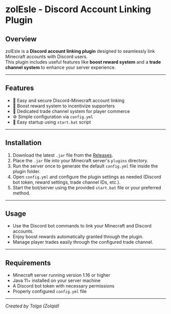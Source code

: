 # zolEsle - Discord Account Linking Plugin

## Overview

zolEsle is a **Discord account linking plugin** designed to seamlessly link Minecraft accounts with Discord users.  
This plugin includes useful features like **boost reward system** and a **trade channel system** to enhance your server experience.

---

## Features

- 🔗 Easy and secure Discord-Minecraft account linking  
- 🎁 Boost reward system to incentivize supporters  
- 🔄 Dedicated trade channel system for player commerce  
- ⚙️ Simple configuration via `config.yml`  
- 🚀 Easy startup using `start.bat` script

---

## Installation

1. Download the latest `.jar` file from the [Releases](https://github.com/Zolqid/zolqLink/releases).  
2. Place the `.jar` file into your Minecraft server's `plugins` directory.  
3. Run the server once to generate the default `config.yml` file inside the plugin folder.  
4. Open `config.yml` and configure the plugin settings as needed (Discord bot token, reward settings, trade channel IDs, etc.).  
5. Start the bot/server using the provided `start.bat` file or your preferred method.

---

## Usage

- Use the Discord bot commands to link your Minecraft and Discord accounts.  
- Enjoy boost rewards automatically granted through the plugin.  
- Manage player trades easily through the configured trade channel.

---

## Requirements

- Minecraft server running version 1.16 or higher  
- Java 11+ installed on your server machine  
- A Discord bot token with necessary permissions  
- Properly configured `config.yml` file

---

*Created by Tolga (Zolqid)*

